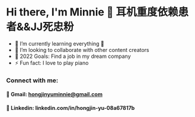 
# Hi there, I'm Minnie 👋 耳机重度依赖患者&&JJ死忠粉


- 🌱 I’m currently learning everything 🤣
- 👯 I’m looking to collaborate with other content creators
- 🥅 2022 Goals: Find a job in my dream company
- ⚡ Fun fact: I love to play piano

### Connect with me:
  #### :email: Gmail: hongjinyuminnie@gmail.com
  #### :briefcase: Linkedin: linkedin.com/in/hongjin-yu-08a67817b



